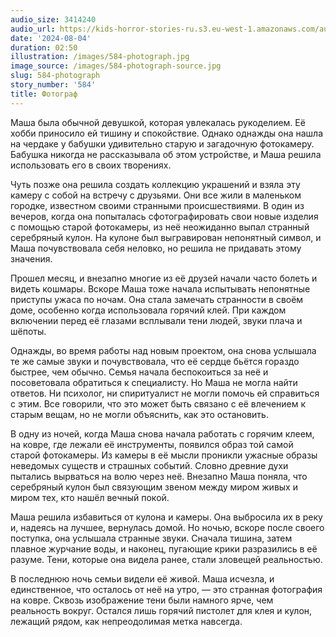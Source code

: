 ```yaml
---
audio_size: 3414240
audio_url: https://kids-horror-stories-ru.s3.eu-west-1.amazonaws.com/audio/584-photograph.mp3
date: '2024-08-04'
duration: 02:50
illustration: /images/584-photograph.jpg
image_source: /images/584-photograph-source.jpg
slug: 584-photograph
story_number: '584'
title: Фотограф
---
```


Маша была обычной девушкой, которая увлекалась рукоделием. Её хобби приносило ей тишину и спокойствие. Однако однажды она нашла на чердаке у бабушки удивительно старую и загадочную фотокамеру. Бабушка никогда не рассказывала об этом устройстве, и Маша решила использовать его в своих творениях.

Чуть позже она решила создать коллекцию украшений и взяла эту камеру с собой на встречу с друзьями. Они все жили в маленьком городке, известном своими странными происшествиями. В один из вечеров, когда она попыталась сфотографировать свои новые изделия с помощью старой фотокамеры, из неё неожиданно выпал странный серебряный кулон. На кулоне был выгравирован непонятный символ, и Маша почувствовала себя неловко, но решила не придавать этому значения.

Прошел месяц, и внезапно многие из её друзей начали часто болеть и видеть кошмары. Вскоре Маша тоже начала испытывать непонятные приступы ужаса по ночам. Она стала замечать странности в своём доме, особенно когда использовала горячий клей. При каждом включении перед её глазами всплывали тени людей, звуки плача и шёпоты.

Однажды, во время работы над новым проектом, она снова услышала те же самые звуки и почувствовала, что её сердце бьётся гораздо быстрее, чем обычно. Семья начала беспокоиться за неё и посоветовала обратиться к специалисту. Но Маша не могла найти ответов. Ни психолог, ни спиритуалист не могли помочь ей справиться с этим. Все говорили, что это может быть связано с её влечением к старым вещам, но не могли объяснить, как это остановить.

В одну из ночей, когда Маша снова начала работать с горячим клеем, на ковре, где лежали её инструменты, появился образ той самой старой фотокамеры. Из камеры в её мысли проникли ужасные образы неведомых существ и страшных событий. Словно древние духи пытались вырваться на волю через неё. Внезапно Маша поняла, что серебряный кулон был связующим звеном между миром живых и миром тех, кто нашёл вечный покой.

Маша решила избавиться от кулона и камеры. Она выбросила их в реку и, надеясь на лучшее, вернулась домой. Но ночью, вскоре после своего поступка, она услышала странные звуки. Сначала тишина, затем плавное журчание воды, и наконец, пугающие крики разразились в её разуме. Тени, которые она видела ранее, стали зловещей реальностью.

В последнюю ночь семьи видели её живой. Маша исчезла, и единственное, что осталось от неё на утро, — это странная фотография на ковре. Сквозь изображение тени были намного ярче, чем реальность вокруг. Остался лишь горячий пистолет для клея и кулон, лежащий рядом, как непреодолимая метка навсегда.